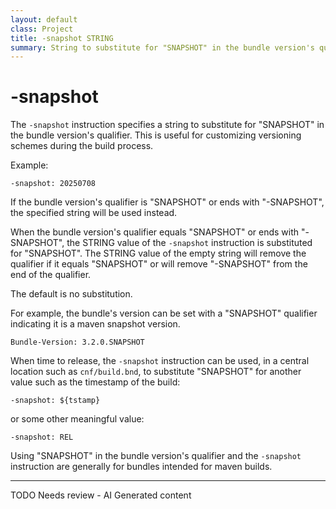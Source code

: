 ```yaml
---
layout: default
class: Project
title: -snapshot STRING 
summary: String to substitute for "SNAPSHOT" in the bundle version's qualifier
---
```


# -snapshot

The `-snapshot` instruction specifies a string to substitute for "SNAPSHOT" in the bundle version's qualifier. This is useful for customizing versioning schemes during the build process.

Example:

```
-snapshot: 20250708
```

If the bundle version's qualifier is "SNAPSHOT" or ends with "-SNAPSHOT", the specified string will be used instead.

When the bundle version's qualifier equals "SNAPSHOT" or ends with "-SNAPSHOT", the STRING
value of the `-snapshot` instruction is substituted for "SNAPSHOT". The STRING value of
the empty string will remove the qualifier if it equals "SNAPSHOT" or
will remove "-SNAPSHOT" from the end of the qualifier.

The default is no substitution.

For example, the bundle's version can be set with a "SNAPSHOT" qualifier indicating it is
a maven snapshot version.

	Bundle-Version: 3.2.0.SNAPSHOT

When time to release, the `-snapshot` instruction can be used, in a central location such
as `cnf/build.bnd`, to substitute "SNAPSHOT" for another value such as the timestamp of
the build:

	-snapshot: ${tstamp}

or some other meaningful value:

	-snapshot: REL

Using "SNAPSHOT" in the bundle version's qualifier and the `-snapshot` instruction 
are generally for bundles intended for maven builds.


<hr />
TODO Needs review - AI Generated content